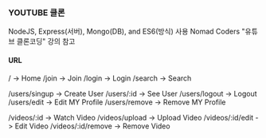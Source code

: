### YOUTUBE 클론

NodeJS, Express(서버), Mongo(DB), and ES6(방식) 사용
Nomad Coders "유튜브 클론코딩" 강의 참고

#### URL

/ -> Home
/join -> Join
/login -> Login
/search -> Search

/users/singup -> Create User
/users/:id -> See User
/users/logout -> Logout
/users/edit -> Edit MY Profile
/users/remove -> Remove MY Profile

/videos/:id -> Watch Video
/videos/upload -> Upload Video
/videos/:id/edit -> Edit Video
/videos/:id/remove -> Remove Video
